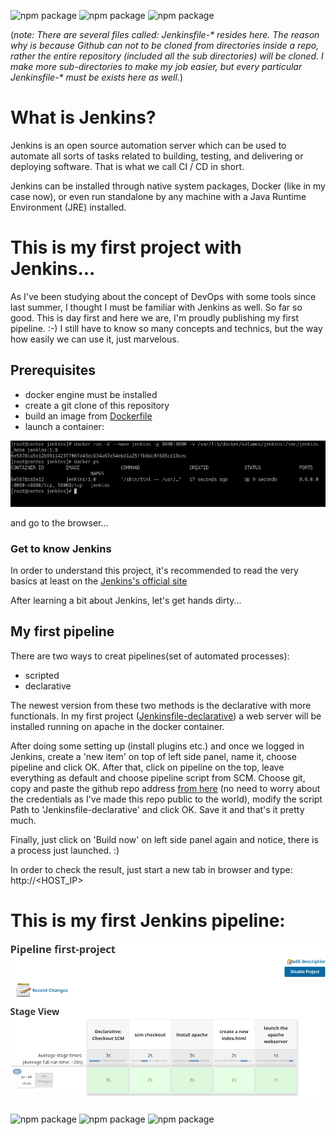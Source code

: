 ![npm package](https://img.shields.io/badge/jenkins-2.299-red.svg)
![npm package](https://img.shields.io/badge/docker-19.03.8-blue.svg)
![npm package](https://img.shields.io/badge/github-1.8.3.1-orange.svg)

(*note: There are several files called: Jenkinsfile-\* resides here. The reason why is because Github can not to be cloned from directories inside a repo, rather the entire repository (included all the sub directories) will be cloned. I make more sub-directories to make my job easier, but every particular Jenkinsfile-\* must be exists here as well.*)

<h1>What is Jenkins?</h1>

Jenkins is an open source automation server which can be used to automate all sorts of tasks related to building, testing, and delivering
or deploying software. That is what we call CI / CD in short.

Jenkins can be installed through native system packages, Docker (like in my case now), or even run standalone by any machine with a Java
Runtime Environment (JRE) installed.

<h1>This is my first project with Jenkins...</h1>

As I've been studying about the concept of DevOps with some tools since last summer, I thought I must be familiar with Jenkins as well. 
So far so good. This is day first and here we are, I'm proudly publishing my first pipeline. :-)
I still have to know so many concepts and technics, but the way how easily we can use it, just marvelous.

<h2>Prerequisites</h2>

- docker engine must be installed
- create a git clone of this repository
- build an image from [Dockerfile](../master/Dockerfile)
- launch a container: 

![Image of mysql](https://github.com/SandorJokai/Jenkins/blob/master/jenkins.png)

and go to the browser...

<h3>Get to know Jenkins</h3>

In order to understand this project, it's recommended to read the very basics at least on the 
<a href="https://www.jenkins.io/doc" target="_blank">Jenkins's official site</a>

After learning a bit about Jenkins, let's get hands dirty...

<h2>My first pipeline</h2>

There are two ways to creat pipelines(set of automated processes):

- scripted
- declarative

The newest version from these two methods is the declarative with more functionals. 
In my first project ([Jenkinsfile-declarative](../master/Jenkinsfile-declarative)) a web server will be installed running on apache in
the docker container.

After doing some setting up (install plugins etc.) and once we logged in Jenkins, create a 'new item' on top of left side panel, name it,
choose pipeline and click OK.
After that, click on pipeline on the top, leave everything as default and choose pipeline script from SCM. Choose git, copy and paste the 
github repo address [from here](https://github.com/SandorJokai/Jenkins) (no need to worry about the credentials as I've made this repo public to the world),
modify the script Path to 'Jenkinsfile-declarative' and click OK. Save it and that's it pretty much. 

Finally, just click on 'Build now' on left side panel again and notice, there is a process just launched. :)

In order to check the result, just start a new tab in browser and type: http://<HOST_IP>

<h1>This is my first Jenkins pipeline:</h1>

![Image of mysql](https://github.com/SandorJokai/Jenkins/blob/master/pipeline.png)

![npm package](https://img.shields.io/badge/jenkins-2.299-red.svg)
![npm package](https://img.shields.io/badge/docker-19.03.8-blue.svg)
![npm package](https://img.shields.io/badge/github-1.8.3.1-orange.svg)
